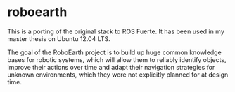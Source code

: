 roboearth
=========

This is a porting of the original stack to ROS Fuerte. It has been used in my master thesis on Ubuntu 12.04 LTS.

The goal of the RoboEarth project is to build up huge common knowledge bases for robotic systems, which will allow them to reliably identify objects, improve their actions over time and adapt their navigation strategies for unknown environments, which they were not explicitly planned for at design time.
